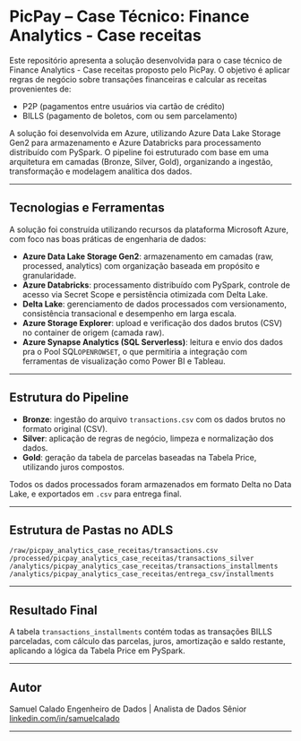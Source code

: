 # PicPay – Case Técnico: Finance Analytics - Case receitas

Este repositório apresenta a solução desenvolvida para o case técnico de Finance Analytics - Case receitas proposto pelo PicPay. O objetivo é aplicar regras de negócio sobre transações financeiras e calcular as receitas provenientes de:

* P2P (pagamentos entre usuários via cartão de crédito)
* BILLS (pagamento de boletos, com ou sem parcelamento)

A solução foi desenvolvida em Azure, utilizando Azure Data Lake Storage Gen2 para armazenamento e Azure Databricks para processamento distribuído com PySpark. O pipeline foi estruturado com base em uma arquitetura em camadas (Bronze, Silver, Gold), organizando a ingestão, transformação e modelagem analítica dos dados.

---

## Tecnologias e Ferramentas

A solução foi construída utilizando recursos da plataforma Microsoft Azure, com foco nas boas práticas de engenharia de dados:

- **Azure Data Lake Storage Gen2**: armazenamento em camadas (raw, processed, analytics) com organização baseada em propósito e granularidade.
- **Azure Databricks**: processamento distribuído com PySpark, controle de acesso via Secret Scope e persistência otimizada com Delta Lake.
- **Delta Lake**: gerenciamento de dados processados com versionamento, consistência transacional e desempenho em larga escala.
- **Azure Storage Explorer**: upload e verificação dos dados brutos (CSV) no container de origem (camada raw).
- **Azure Synapse Analytics (SQL Serverless)**: leitura e envio dos dados pra o Pool SQL`OPENROWSET`, o que permitiria a integração com ferramentas de visualização como Power BI e Tableau.

---

## Estrutura do Pipeline

* **Bronze**: ingestão do arquivo `transactions.csv` com os dados brutos no formato original (CSV).
* **Silver**: aplicação de regras de negócio, limpeza e normalização dos dados.
* **Gold**: geração da tabela de parcelas baseadas na Tabela Price, utilizando juros compostos.

Todos os dados processados foram armazenados em formato Delta no Data Lake, e exportados em `.csv` para entrega final.

---

## Estrutura de Pastas no ADLS

```
/raw/picpay_analytics_case_receitas/transactions.csv
/processed/picpay_analytics_case_receitas/transactions_silver
/analytics/picpay_analytics_case_receitas/transactions_installments
/analytics/picpay_analytics_case_receitas/entrega_csv/installments
```

---

## Resultado Final

A tabela `transactions_installments` contém todas as transações BILLS parceladas, com cálculo das parcelas, juros, amortização e saldo restante, aplicando a lógica da Tabela Price em PySpark.


---

## Autor

Samuel Calado
Engenheiro de Dados | Analista de Dados Sênior
[linkedin.com/in/samuelcalado](https://www.linkedin.com/in/samuelcalado)

---
